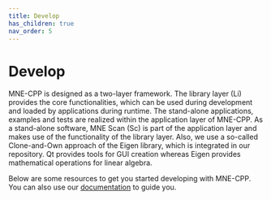 ```yaml
---
title: Develop
has_children: true
nav_order: 5
---
```

# Develop

MNE-CPP is designed as a two-layer framework. The library layer (Li) provides the core functionalities, which can be used during development and loaded by applications during runtime. The stand-alone applications, examples and tests are realized within the application layer of MNE-CPP. As a stand-alone software, MNE Scan (Sc) is part of the application layer and makes use of the functionality of the library layer. Also, we use a so-called Clone-and-Own approach of the Eigen library, which is integrated in our repository. Qt provides tools for GUI creation whereas Eigen provides mathematical operations for linear algebra.

Below are some resources to get you started developing with MNE-CPP. You can also use our [documentation](https://mne-cpp.github.io/doxygen-api/index.html) to guide you.
